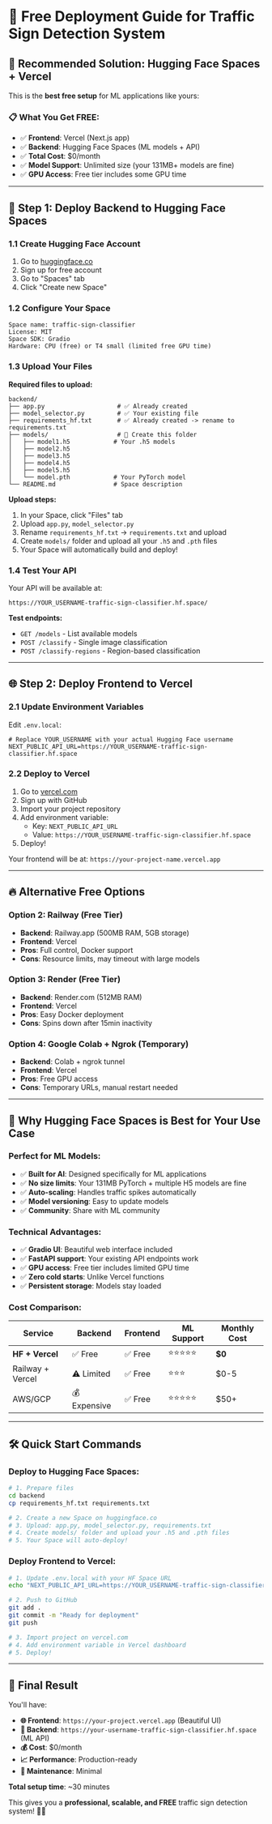 # 🚀 Free Deployment Guide for Traffic Sign Detection System

## 🎯 **Recommended Solution: Hugging Face Spaces + Vercel**

This is the **best free setup** for ML applications like yours:

### **📋 What You Get FREE:**
- ✅ **Frontend**: Vercel (Next.js app)
- ✅ **Backend**: Hugging Face Spaces (ML models + API)
- ✅ **Total Cost**: $0/month
- ✅ **Model Support**: Unlimited size (your 131MB+ models are fine)
- ✅ **GPU Access**: Free tier includes some GPU time

---

## 🔧 **Step 1: Deploy Backend to Hugging Face Spaces**

### **1.1 Create Hugging Face Account**
1. Go to [huggingface.co](https://huggingface.co)
2. Sign up for free account
3. Go to "Spaces" tab
4. Click "Create new Space"

### **1.2 Configure Your Space**
```
Space name: traffic-sign-classifier
License: MIT
Space SDK: Gradio
Hardware: CPU (free) or T4 small (limited free GPU time)
```

### **1.3 Upload Your Files**

**Required files to upload:**
```
backend/
├── app.py                    # ✅ Already created
├── model_selector.py         # ✅ Your existing file
├── requirements_hf.txt       # ✅ Already created -> rename to requirements.txt
├── models/                   # 📁 Create this folder
│   ├── model1.h5            # Your .h5 models
│   ├── model2.h5
│   ├── model3.h5
│   ├── model4.h5
│   ├── model5.h5
│   └── model.pth            # Your PyTorch model
└── README.md                # Space description
```

**Upload steps:**
1. In your Space, click "Files" tab
2. Upload `app.py`, `model_selector.py`
3. Rename `requirements_hf.txt` → `requirements.txt` and upload
4. Create `models/` folder and upload all your `.h5` and `.pth` files
5. Your Space will automatically build and deploy!

### **1.4 Test Your API**
Your API will be available at:
```
https://YOUR_USERNAME-traffic-sign-classifier.hf.space/
```

**Test endpoints:**
- `GET /models` - List available models
- `POST /classify` - Single image classification
- `POST /classify-regions` - Region-based classification

---

## 🌐 **Step 2: Deploy Frontend to Vercel**

### **2.1 Update Environment Variables**
Edit `.env.local`:
```env
# Replace YOUR_USERNAME with your actual Hugging Face username
NEXT_PUBLIC_API_URL=https://YOUR_USERNAME-traffic-sign-classifier.hf.space
```

### **2.2 Deploy to Vercel**
1. Go to [vercel.com](https://vercel.com)
2. Sign up with GitHub
3. Import your project repository
4. Add environment variable:
   - Key: `NEXT_PUBLIC_API_URL`
   - Value: `https://YOUR_USERNAME-traffic-sign-classifier.hf.space`
5. Deploy!

Your frontend will be at: `https://your-project-name.vercel.app`

---

## 🔥 **Alternative Free Options**

### **Option 2: Railway (Free Tier)**
- **Backend**: Railway.app (500MB RAM, 5GB storage)
- **Frontend**: Vercel
- **Pros**: Full control, Docker support
- **Cons**: Resource limits, may timeout with large models

### **Option 3: Render (Free Tier)**
- **Backend**: Render.com (512MB RAM)
- **Frontend**: Vercel  
- **Pros**: Easy Docker deployment
- **Cons**: Spins down after 15min inactivity

### **Option 4: Google Colab + Ngrok (Temporary)**
- **Backend**: Colab + ngrok tunnel
- **Frontend**: Vercel
- **Pros**: Free GPU access
- **Cons**: Temporary URLs, manual restart needed

---

## 🚦 **Why Hugging Face Spaces is Best for Your Use Case**

### **Perfect for ML Models:**
- ✅ **Built for AI**: Designed specifically for ML applications
- ✅ **No size limits**: Your 131MB PyTorch + multiple H5 models are fine
- ✅ **Auto-scaling**: Handles traffic spikes automatically
- ✅ **Model versioning**: Easy to update models
- ✅ **Community**: Share with ML community

### **Technical Advantages:**
- ✅ **Gradio UI**: Beautiful web interface included
- ✅ **FastAPI support**: Your existing API endpoints work
- ✅ **GPU access**: Free tier includes limited GPU time
- ✅ **Zero cold starts**: Unlike Vercel functions
- ✅ **Persistent storage**: Models stay loaded

### **Cost Comparison:**
| Service | Backend | Frontend | ML Support | Monthly Cost |
|---------|---------|----------|------------|--------------|
| **HF + Vercel** | ✅ Free | ✅ Free | ⭐⭐⭐⭐⭐ | **$0** |
| Railway + Vercel | ⚠️ Limited | ✅ Free | ⭐⭐⭐ | $0-5 |
| AWS/GCP | 💰 Expensive | ✅ Free | ⭐⭐⭐⭐⭐ | $50+ |

---

## 🛠 **Quick Start Commands**

### **Deploy to Hugging Face Spaces:**
```bash
# 1. Prepare files
cd backend
cp requirements_hf.txt requirements.txt

# 2. Create a new Space on huggingface.co
# 3. Upload: app.py, model_selector.py, requirements.txt
# 4. Create models/ folder and upload your .h5 and .pth files
# 5. Your Space will auto-deploy!
```

### **Deploy Frontend to Vercel:**
```bash
# 1. Update .env.local with your HF Space URL
echo "NEXT_PUBLIC_API_URL=https://YOUR_USERNAME-traffic-sign-classifier.hf.space" > .env.local

# 2. Push to GitHub
git add .
git commit -m "Ready for deployment"
git push

# 3. Import project on vercel.com
# 4. Add environment variable in Vercel dashboard
# 5. Deploy!
```

---

## 🎉 **Final Result**

You'll have:
- **🌐 Frontend**: `https://your-project.vercel.app` (Beautiful UI)
- **🤖 Backend**: `https://your-username-traffic-sign-classifier.hf.space` (ML API)
- **💰 Cost**: $0/month
- **📈 Performance**: Production-ready
- **🔧 Maintenance**: Minimal

**Total setup time**: ~30 minutes

This gives you a **professional, scalable, and FREE** traffic sign detection system! 🚦✨ 